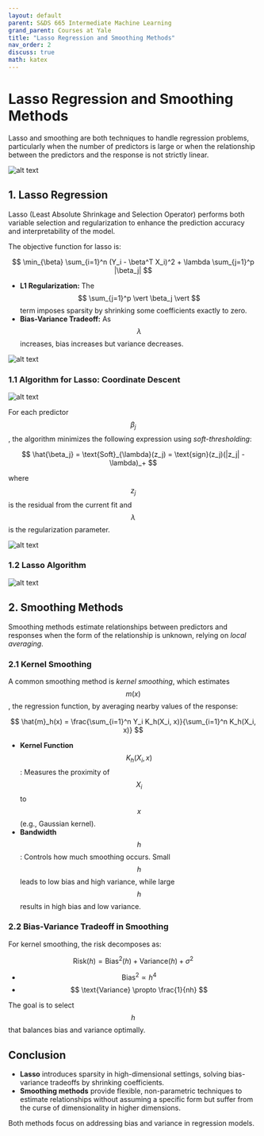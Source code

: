 ```yaml
---
layout: default
parent: S&DS 665 Intermediate Machine Learning
grand_parent: Courses at Yale
title: "Lasso Regression and Smoothing Methods"
nav_order: 2
discuss: true
math: katex
---
```


# Lasso Regression and Smoothing Methods

Lasso and smoothing are both techniques to handle regression problems, particularly when the number of predictors is large or when the relationship between the predictors and the response is not strictly linear.

![alt text](image.png)

## 1. Lasso Regression

Lasso (Least Absolute Shrinkage and Selection Operator) performs both variable selection and regularization to enhance the prediction accuracy and interpretability of the model.

The objective function for lasso is:

$$
\min_{\beta} \sum_{i=1}^n (Y_i - \beta^T X_i)^2 + \lambda \sum_{j=1}^p |\beta_j|
$$

- **L1 Regularization:** The $$ \sum_{j=1}^p \vert \beta_j \vert $$ term imposes sparsity by shrinking some coefficients exactly to zero.
- **Bias-Variance Tradeoff:** As $$ \lambda $$ increases, bias increases but variance decreases.

![alt text](image-1.png)

### 1.1 Algorithm for Lasso: Coordinate Descent

![alt text](image-4.png)

For each predictor $$ \beta_j $$, the algorithm minimizes the following expression using *soft-thresholding*:

$$
\hat{\beta_j} = \text{Soft}_{\lambda}(z_j) = \text{sign}(z_j)(|z_j| - \lambda)_+
$$

where $$z_j$$ is the residual from the current fit and $$\lambda$$ is the regularization parameter.

![alt text](image-2.png)

### 1.2 Lasso Algorithm

![alt text](image-3.png)

## 2. Smoothing Methods

Smoothing methods estimate relationships between predictors and responses when the form of the relationship is unknown, relying on *local averaging*.

### 2.1 Kernel Smoothing
A common smoothing method is *kernel smoothing*, which estimates $$ m(x) $$, the regression function, by averaging nearby values of the response:

$$
\hat{m}_h(x) = \frac{\sum_{i=1}^n Y_i K_h(X_i, x)}{\sum_{i=1}^n K_h(X_i, x)}
$$

- **Kernel Function** $$ K_h(X_i, x) $$: Measures the proximity of $$ X_i $$ to $$ x $$ (e.g., Gaussian kernel).
- **Bandwidth** $$ h $$: Controls how much smoothing occurs. Small $$ h $$ leads to low bias and high variance, while large $$ h $$ results in high bias and low variance.

### 2.2 Bias-Variance Tradeoff in Smoothing

For kernel smoothing, the risk decomposes as:

$$
\text{Risk}(h) = \text{Bias}^2(h) + \text{Variance}(h) + \sigma^2
$$

- $$ \text{Bias}^2 \propto h^4 $$
- $$ \text{Variance} \propto \frac{1}{nh} $$

The goal is to select $$ h $$ that balances bias and variance optimally.

## Conclusion

- **Lasso** introduces sparsity in high-dimensional settings, solving bias-variance tradeoffs by shrinking coefficients.
- **Smoothing methods** provide flexible, non-parametric techniques to estimate relationships without assuming a specific form but suffer from the curse of dimensionality in higher dimensions.

Both methods focus on addressing bias and variance in regression models.